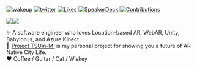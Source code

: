 ![wakeup](https://img.shields.io/badge/%E8%B5%B7%E5%BA%8A-failed-red)
[![twitter](https://img.shields.io/badge/twitter-ninisan__drumath-blue?logo=twitter)](https://twitter.com/ninisan_drumath)
[![Likes](https://badgen.org/img/zenn/drumath2237/likes?style=flat)](https://zenn.dev/drumath2237)
[![SpeakerDeck](https://img.shields.io/badge/speakerdeck-drumath2237-green?logo=speakerdeck)](https://speakerdeck.com/drumath2237)
[![Contributions](https://badgen.org/img/qiita/drumath2237/contributions?style=flat)](https://qiita.com/drumath2237)

![](http://github-profile-summary-cards.vercel.app/api/cards/stats?username=drumath2237&theme=city_lights)![](http://github-profile-summary-cards.vercel.app/api/cards/most-commit-language?username=drumath2237&theme=city_lights)

:sparkles: A software engineer who loves Location-based AR, WebAR, Unity, Babylon.js, and Azure Kinect.<br />
:rocket: [Project TSUin-MI](https://scrapbox.io/project-TSUin-MI/) is my personal project for showing you a future of AR Native City Life.<br />
:heart: Coffee / Guitar / Cat / Wiskey
